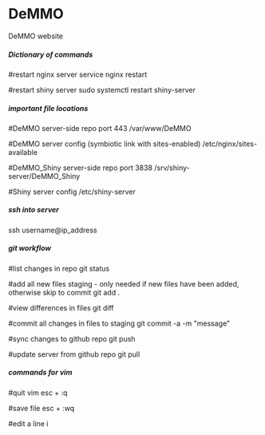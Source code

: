 # DeMMO
DeMMO website

##### Dictionary of commands #####

#restart nginx server
service nginx restart

#restart shiny server
sudo systemctl restart shiny-server


##### important file locations #####

#DeMMO server-side repo port 443
/var/www/DeMMO

#DeMMO server config (symbiotic link with sites-enabled)
/etc/nginx/sites-available

#DeMMO_Shiny server-side repo port 3838
/srv/shiny-server/DeMMO_Shiny

#Shiny server config
/etc/shiny-server


##### ssh into server #####
ssh username@ip_address

##### git workflow #####

#list changes in repo
git status

#add all new files staging - only needed if new files have been added, otherwise skip to commit
git add .

#view differences in files
git diff 

#commit all changes in files to staging
git commit -a -m "message"

#sync changes to github repo
git push

#update server from github repo
git pull 


##### commands for vim #####

#quit vim
esc + :q

#save file
esc + :wq

#edit a line 
i 

